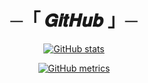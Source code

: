 <h1 align="center">
    ─「 𝑮𝒊𝒕𝑯𝒖𝒃 」─
</h1>
<div align="center">

[![GitHub stats](https://github-readme-stats.vercel.app/api?username=ikx7a&show_icons=true&count_private=true)](https://github.com/Al3x-GitHub) 

[![GitHub metrics](https://metrics.lecoq.io/Al3x-GitHub)](https://github.com/Al3x-GitHub)

</div>
